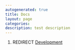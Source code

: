 ```yaml
---
autogenerated: true
title: Docs
layout: page
categories: 
description: test description
---
```


1.  REDIRECT [Development](Development)
